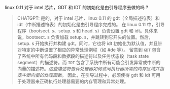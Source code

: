 linux 0.11 对于 intel 芯片，GDT 和 IDT 的初始化是由引导程序去做的吗 ?

> CHATGPT:
>是的，对于 intel 芯片，linux 0.11 的 gdt（全局描述符表）和 idt（中断描述符表）的初始化是由引导程序完成的。
>在 linux 0.11 中，引导程序（bootsect. s、setup. s 和 head. s）负责设置 gdt 和 idt。具体来说，bootsect. s 负责加载 setup. s，并跳转到它开头的位置。然后，setup. s 开始执行并构建 gdt。同时，它也将 idt 初始化为默认值，并且针对特定的中断设置了相应的异常处理例程（如 #de 等）。
>留意到 `GDT` 包含了系统中所有代码段和数据段的描述符以及任务状态段（task state segment）的描述符。而 `IDT` 包含了系统中所有可能会引发异常或中断的向量的描述符。*这些描述符告诉处理器如何访问执行器所需的内存区域并指定中断向量的处理函数*。
>因此，在引导过程中，必须使得 gdt 和 idt 可用于处理器来正确执行处理器需要的内存管理和异常处理。

